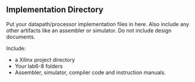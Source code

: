 Implementation Directory
--------------------------------------

Put your datapath/processor implementation files in here.  Also include any other artifacts like an assembler or simulator.
Do not include design documents.

Include:
* a Xilinx project directory
* Your lab6-8 folders
* Assembler, simulator, compiler code and instruction manuals.

